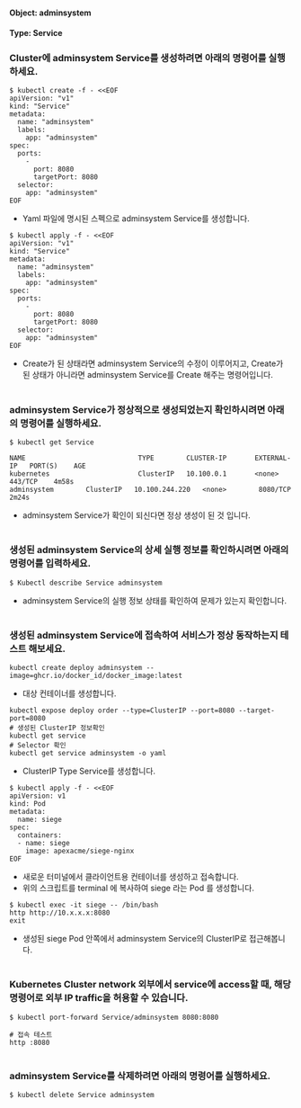
#### Object: adminsystem
#### Type: Service

### Cluster에 adminsystem Service를 생성하려면 아래의 명령어를 실행하세요.

```
$ kubectl create -f - <<EOF 
apiVersion: "v1"
kind: "Service"
metadata: 
  name: "adminsystem"
  labels: 
    app: "adminsystem"
spec: 
  ports: 
    - 
      port: 8080
      targetPort: 8080
  selector: 
    app: "adminsystem"
EOF
```
- Yaml 파일에 명시된 스펙으로 adminsystem Service를 생성합니다.  

```
$ kubectl apply -f - <<EOF 
apiVersion: "v1"
kind: "Service"
metadata: 
  name: "adminsystem"
  labels: 
    app: "adminsystem"
spec: 
  ports: 
    - 
      port: 8080
      targetPort: 8080
  selector: 
    app: "adminsystem"
EOF
```
- Create가 된 상태라면 adminsystem Service의 수정이 이루어지고, Create가 된 상태가 아니라면 adminsystem Service를 Create 해주는 명령어입니다.
#

### adminsystem Service가 정상적으로 생성되었는지 확인하시려면 아래의 명령어를 실행하세요.

```
$ kubectl get Service

NAME                            TYPE        CLUSTER-IP       EXTERNAL-IP   PORT(S)    AGE
kubernetes                      ClusterIP   10.100.0.1       <none>        443/TCP    4m58s
adminsystem        ClusterIP   10.100.244.220   <none>        8080/TCP   2m24s

```
- adminsystem Service가 확인이 되신다면 정상 생성이 된 것 입니다.
#

### 생성된 adminsystem Service의 상세 실행 정보를 확인하시려면 아래의 명령어를 입력하세요.

```
$ Kubectl describe Service adminsystem
```
- adminsystem Service의 실행 정보 상태를 확인하여 문제가 있는지 확인합니다.
#

### 생성된 adminsystem Service에 접속하여 서비스가 정상 동작하는지 테스트 해보세요.

```
kubectl create deploy adminsystem --image=ghcr.io/docker_id/docker_image:latest
```
- 대상 컨테이너를 생성합니다.  

```
kubectl expose deploy order --type=ClusterIP --port=8080 --target-port=8080
# 생성된 ClusterIP 정보확인
kubectl get service 
# Selector 확인
kubectl get service adminsystem -o yaml
```
- ClusterIP Type Service를 생성합니다.

```
$ kubectl apply -f - <<EOF
apiVersion: v1
kind: Pod
metadata:
  name: siege
spec:
  containers:
  - name: siege
    image: apexacme/siege-nginx
EOF
```
- 새로운 터미널에서 클라이언트용 컨테이너를 생성하고 접속합니다.
- 위의 스크립트를 terminal 에 복사하여 siege 라는 Pod 를 생성합니다.  

```
$ kubectl exec -it siege -- /bin/bash
http http://10.x.x.x:8080
exit
```
- 생성된 siege Pod 안쪽에서 adminsystem Service의 ClusterIP로 접근해봅니다.
#

### Kubernetes Cluster network 외부에서 service에 access할 때, 해당 명령어로 외부 IP traffic을 허용할 수 있습니다.

```
$ kubectl port-forward Service/adminsystem 8080:8080

# 접속 테스트
http :8080
```
#

### adminsystem Service를 삭제하려면 아래의 명령어를 실행하세요.

```
$ kubectl delete Service adminsystem
```
#

